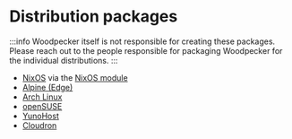 # Distribution packages

:::info
Woodpecker itself is not responsible for creating these packages. Please reach out to the people responsible for packaging Woodpecker for the individual distributions.
:::

- [NixOS](./40-nixos.md) via the [NixOS module](https://search.nixos.org/options?channel=unstable&size=200&sort=relevance&query=woodpecker)
- [Alpine (Edge)](https://pkgs.alpinelinux.org/packages?name=woodpecker&branch=edge&repo=&arch=&maintainer=)
- [Arch Linux](https://archlinux.org/packages/?q=woodpecker)
- [openSUSE](https://software.opensuse.org/package/woodpecker)
- [YunoHost](https://apps.yunohost.org/app/woodpecker)
- [Cloudron](https://www.cloudron.io/store/org.woodpecker_ci.cloudronapp.html)
